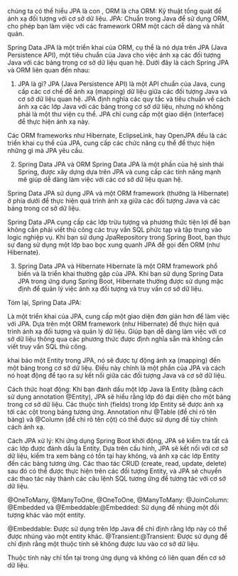 chúng ta có thể hiểu JPA là con , ORM là cha
ORM: Kỹ thuật tổng quát để ánh xạ đối tượng với cơ sở dữ liệu.
JPA: Chuẩn trong Java để sử dụng ORM, cho phép bạn làm việc với các framework ORM một cách dễ dàng và nhất quán.


Spring Data JPA là một triển khai của ORM, cụ thể là nó dựa trên JPA (Java Persistence API), một tiêu chuẩn của Java cho việc ánh xạ các đối tượng Java với các bảng trong cơ sở dữ liệu quan hệ. Dưới đây là cách Spring JPA và ORM liên quan đến nhau:

1. JPA là gì?
   JPA (Java Persistence API) là một API chuẩn của Java, cung cấp các cơ chế để ánh xạ (mapping) dữ liệu giữa các đối tượng Java và cơ sở dữ liệu quan hệ. JPA định nghĩa các quy tắc và tiêu chuẩn về cách ánh xạ các lớp Java với các bảng trong cơ sở dữ liệu, nhưng nó không phải là một thư viện cụ thể. JPA chỉ cung cấp một giao diện (interface) để thực hiện ánh xạ này.

Các ORM frameworks như Hibernate, EclipseLink, hay OpenJPA đều là các triển khai cụ thể của JPA, cung cấp các chức năng cụ thể để thực hiện những gì mà JPA yêu cầu.

2. Spring Data JPA và ORM
   Spring Data JPA là một phần của hệ sinh thái Spring, được xây dựng dựa trên JPA và cung cấp các tính năng mạnh mẽ giúp dễ dàng làm việc với các cơ sở dữ liệu quan hệ.

Spring Data JPA sử dụng JPA và một ORM framework (thường là Hibernate) ở phía dưới để thực hiện quá trình ánh xạ giữa các đối tượng Java và các bảng trong cơ sở dữ liệu.

Spring Data JPA cung cấp các lớp trừu tượng và phương thức tiện lợi để bạn không cần phải viết thủ công các truy vấn SQL phức tạp và tập trung vào logic nghiệp vụ. Khi bạn sử dụng JpaRepository trong Spring Boot, bạn thực sự đang sử dụng một lớp bao bọc xung quanh JPA để gọi đến ORM (như Hibernate).

3. Spring Data JPA và Hibernate
   Hibernate là một ORM framework phổ biến và là triển khai thường gặp của JPA. Khi bạn sử dụng Spring Data JPA trong ứng dụng Spring Boot, Hibernate thường được sử dụng mặc định để quản lý việc ánh xạ đối tượng và truy vấn cơ sở dữ liệu.

Tóm lại, Spring Data JPA:

Là một triển khai của JPA, cung cấp một giao diện đơn giản hơn để làm việc với JPA.
Dựa trên một ORM framework (như Hibernate) để thực hiện quá trình ánh xạ đối tượng và quản lý dữ liệu.
Giúp bạn dễ dàng làm việc với cơ sở dữ liệu thông qua các phương thức được định nghĩa sẵn mà không cần viết truy vấn SQL thủ công.





khai báo một Entity trong JPA, nó sẽ được tự động ánh xạ (mapping) đến một bảng trong cơ sở dữ liệu. Điều này chính là một phần của JPA và cách nó hoạt động để tạo ra sự kết nối giữa các đối tượng Java và cơ sở dữ liệu.

Cách thức hoạt động:
Khi bạn đánh dấu một lớp Java là Entity (bằng cách sử dụng annotation @Entity), JPA sẽ hiểu rằng lớp đó đại diện cho một bảng trong cơ sở dữ liệu.
Các thuộc tính (fields) trong lớp Entity sẽ được ánh xạ tới các cột trong bảng tương ứng.
Annotation như @Table (để chỉ rõ tên bảng) và @Column (để chỉ rõ tên cột) có thể được sử dụng để tùy chỉnh cách ánh xạ.





Cách JPA xử lý:
Khi ứng dụng Spring Boot khởi động, JPA sẽ kiểm tra tất cả các lớp được đánh dấu là Entity.
Dựa trên cấu hình, JPA sẽ kết nối với cơ sở dữ liệu, kiểm tra xem bảng có tồn tại hay không, và ánh xạ các lớp Entity đến các bảng tương ứng.
Các thao tác CRUD (create, read, update, delete) sau đó có thể được thực hiện trên các đối tượng Entity, và JPA sẽ chuyển các thao tác này thành các câu lệnh SQL tương ứng để tương tác với cơ sở dữ liệu.



@OneToMany, @ManyToOne, @OneToOne, @ManyToMany:
@JoinColumn:
@Embedded và @Embeddable:@Embedded: Sử dụng để nhúng một đối tượng khác vào một entity.

@Embeddable: Được sử dụng trên lớp Java để chỉ định rằng lớp này có thể được nhúng vào một entity khác.
@Transient:@Transient:
Được sử dụng để chỉ định rằng một thuộc tính sẽ không được lưu vào cơ sở dữ liệu.

Thuộc tính này chỉ tồn tại trong ứng dụng và không có liên quan đến cơ sở dữ liệu.



